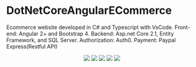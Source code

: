 # DotNetCoreAngularECommerce
Ecommerce website developed in C# and Typescript with VsCode. Front-end: Angular 2+ and Bootstrap 4. Backend: Asp.net Core 2.1, Entity Framework, and SQL Server.  Authorization: Auth0.  Payment: Paypal Express(Restful API)

<p align="center">
  <img src="https://chrisyou-backup-website.s3.amazonaws.com/auth0-techno-babel.png">
  <img src="https://chrisyou-backup-website.s3.amazonaws.com/assets/eCommerce-Buy-New.png">
  <img src="https://chrisyou-backup-website.s3.amazonaws.com/assets/eCommerce-Sell.png">
  <img src="https://chrisyou-backup-website.s3.amazonaws.com/assets/eCommerce-Shopping-Cart.png">
  <img src="https://chrisyou-backup-website.s3.amazonaws.com/assets/eCommerce-Checkout.png">
</p>
